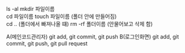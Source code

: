 ls -al 
mkdir 파일이름  
cd 파일이름
touch 파일이름 (폴더 안에 만들어짐)  
cd .. (폴더에서 빠져나올 떄) 
rm -rf 폴더이름 (안물어보고 삭제 함) 

A(메인코드관리자) git add, git commit, git push 
B(로그인화면) git add, git commit, git push, git pull request 
